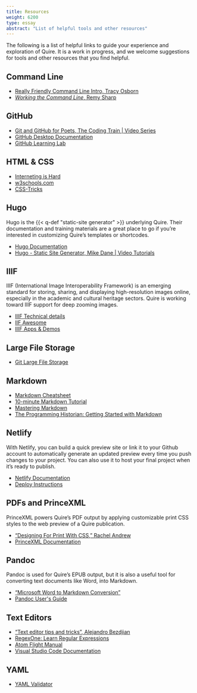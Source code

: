 ```yaml
---
title: Resources
weight: 6200
type: essay
abstract: "List of helpful tools and other resources"
---
```


The following is a list of helpful links to guide your experience and exploration of Quire. It is a work in progress, and we welcome suggestions for tools and other resources that you find helpful.

## Command Line

- [Really Friendly Command Line Intro, Tracy Osborn](https://www.youtube.com/watch?v=d9s8co9POYY&feature=youtu.be)
- [*Working the Command Line*, Remy Sharp](https://abookapart.com/products/working-the-command-line)

## GitHub

- [Git and GitHub for Poets, The Coding Train | Video Series](https://www.youtube.com/playlist?list=PLRqwX-V7Uu6ZF9C0YMKuns9sLDzK6zoiV)
- [GitHub Desktop Documentation](https://docs.github.com/en/free-pro-team@latest/desktop)
- [GitHub Learning Lab](https://lab.github.com/)

## HTML & CSS

- [Interneting is Hard](https://www.internetingishard.com/)
- [w3schools.com](https://www.w3schools.com/html/default.asp)
- [CSS-Tricks](https://css-tricks.com/)

## Hugo  

Hugo is the {{< q-def "static-site generator" >}} underlying Quire. Their documentation and training materials are a great place to go if you’re interested in customizing Quire’s templates or shortcodes.

- [Hugo Documentation](https://gohugo.io/documentation/)
- [Hugo - Static Site Generator, Mike Dane | Video Tutorials](https://www.youtube.com/watch?v=qtIqKaDlqXo&list=PLLAZ4kZ9dFpOnyRlyS-liKL5ReHDcj4G3&index=1)

## IIIF

IIIF (International Image Interoperability Framework) is an emerging standard for storing, sharing, and displaying high-resolution images online, especially in the academic and cultural heritage sectors. Quire is working toward IIIF support for deep zooming images.

- [IIIF Technical details](https://iiif.io/technical-details/)
- [IIF Awesome](https://github.com/IIIF/awesome-iiif)
- [IIIF Apps & Demos](https://iiif.io/apps-demos/#image-servers)

## Large File Storage

- [Git Large File Storage](https://git-lfs.github.com/)

## Markdown

- [Markdown Cheatsheet](https://guides.github.com/pdfs/markdown-cheatsheet-online.pdf)
- [10-minute Markdown Tutorial](https://commonmark.org/help/)
- [Mastering Markdown](https://guides.github.com/features/mastering-markdown/)
- [The Programming Historian: Getting Started with Markdown](https://programminghistorian.org/en/lessons/getting-started-with-markdown)

## Netlify

With Netlify, you can build a quick preview site or link it to your Github account to automatically generate an updated preview every time you push changes to your project. You can also use it to host your final project when it’s ready to publish. 

- [Netlify Documentation](https://docs.netlify.com/?utm_medium=email&_hsmi=90174540&_hsenc=p2ANqtz-9n3XbaCpnuVnhAyXWNnU_uaKGJiH9tDe0mHei6hnuBrx87Cblx6xfQyMgkoklqEw9xBplyoRaii6-GNIB7sx5UwcEyvw&utm_content=90174540&utm_source=hs_automation)
- [Deploy Instructions](https://docs.netlify.com/site-deploys/create-deploys/#deploy-with-git)

## PDFs and PrinceXML

PrinceXML powers Quire’s PDF output by applying customizable print CSS styles to the web preview of a Quire publication.

- [“Designing For Print With CSS,” Rachel Andrew](https://www.smashingmagazine.com/2015/01/designing-for-print-with-css/)
- [PrinceXML Documentation](https://www.princexml.com/doc/intro-userguide/)

## Pandoc

Pandoc is used for Quire’s EPUB output, but it is also a useful tool for converting text documents like Word, into Markdown.

- [“Microsoft Word to Markdown Conversion”](/documentation/fundamentals/#microsoft-word-to-markdown-conversion)
- [Pandoc User's Guide](https://pandoc.org/MANUAL.html)

## Text Editors

- [“Text editor tips and tricks”, Alejandro Bezdjian](https://dev.to/alebian/text-editor-tips-and-tricks-to-boost-your-productivity-2gc5)
- [RegexOne: Learn Regular Expressions](https://regexone.com)
- [Atom Flight Manual](https://flight-manual.atom.io/)
- [Visual Studio Code Documentation](https://code.visualstudio.com/docs)

## YAML

- [YAML Validator](https://codebeautify.org/yaml-validator)
